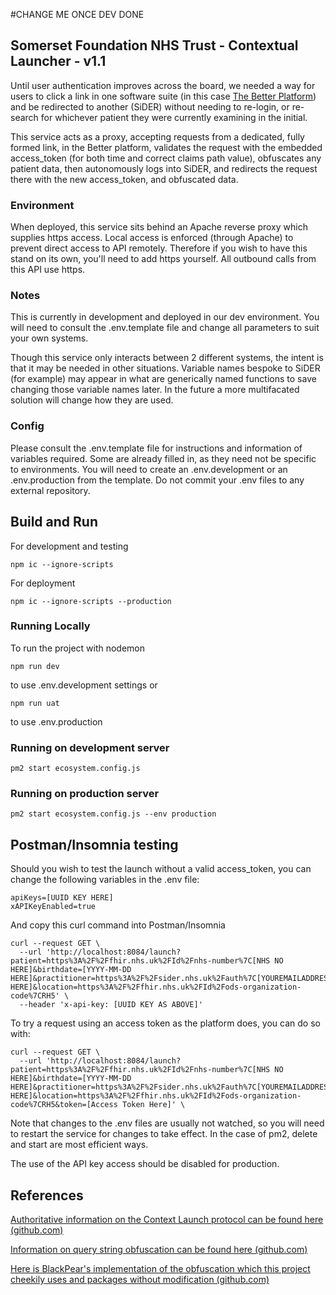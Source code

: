 #CHANGE ME ONCE DEV DONE

## Somerset Foundation NHS Trust - Contextual Launcher - v1.1
Until user authentication improves across the board, we needed a way for users to click a link in one software suite (in this case [The Better Platform](http://better.care/)) and be redirected to another (SiDER) without needing to re-login, or re-search for whichever patient they were currently examining in the initial.

This service acts as a proxy, accepting requests from a dedicated, fully formed link, in the Better platform, validates the request with the embedded access_token (for both time and correct claims path value), obfuscates any patient data, then autonomously logs into SiDER, and redirects the request there with the new access_token, and obfuscated data.

### Environment

When deployed, this service sits behind an Apache reverse proxy which supplies https access. Local access is enforced (through Apache) to prevent direct access to API remotely. Therefore if you wish to have this stand on its own, you'll need to add https yourself. All outbound calls from this API use https.

### Notes
This is currently in development and deployed in our dev environment. You will need to consult the .env.template file and change all parameters to suit your own systems.

Though this service only interacts between 2 different systems, the intent is that it may be needed in other situations. Variable names bespoke to SiDER (for example) may appear in what are generically named functions to save changing those variable names later. In the future a more multifacated solution will change how they are used.
### Config

Please consult the .env.template file for instructions and information of variables required. Some are already filled in, as they need not be specific to environments. You will need to create an .env.development or an .env.production from the template. Do not commit your .env files to any external repository.

## Build and Run

For development and testing

    npm ic --ignore-scripts

For deployment

    npm ic --ignore-scripts --production

### Running Locally 
To run the project with nodemon

    npm run dev

to use .env.development settings or

    npm run uat

to use .env.production

### Running on development server
	pm2 start ecosystem.config.js 
### Running on production server
	pm2 start ecosystem.config.js --env production	
 
## Postman/Insomnia testing
Should you wish to test the launch without a valid access_token, you can change the following variables in the .env file:

	apiKeys=[UUID KEY HERE]
	xAPIKeyEnabled=true

And copy this curl command into Postman/Insomnia

    curl --request GET \
	  --url 'http://localhost:8084/launch?patient=https%3A%2F%2Ffhir.nhs.uk%2FId%2Fnhs-number%7C[NHS NO HERE]&birthdate=[YYYY-MM-DD HERE]&practitioner=https%3A%2F%2Fsider.nhs.uk%2Fauth%7C[YOUREMAILADDRESS HERE]&location=https%3A%2F%2Ffhir.nhs.uk%2FId%2Fods-organization-code%7CRH5' \
	  --header 'x-api-key: [UUID KEY AS ABOVE]'
	  
To try a request using an access token as the platform does, you can do so with:

	curl --request GET \
	  --url 'http://localhost:8084/launch?patient=https%3A%2F%2Ffhir.nhs.uk%2FId%2Fnhs-number%7C[NHS NO HERE]&birthdate=[YYYY-MM-DD HERE]&practitioner=https%3A%2F%2Fsider.nhs.uk%2Fauth%7C[YOUREMAILADDRESS HERE]&location=https%3A%2F%2Ffhir.nhs.uk%2FId%2Fods-organization-code%7CRH5&token=[Access Token Here]' \

Note that changes to the .env files are usually not watched, so you will need to restart the service for changes to take effect. In the case of pm2, delete and start are most efficient ways.

The use of the API key access should be disabled for production.

## References
[Authoritative information on the Context Launch protocol can be found here (github.com)](https://github.com/Somerset-SIDeR-Programme/SIDeR-interop-patterns/wiki/contextual-launch)

[Information on query string obfuscation can be found here (github.com)](https://github.com/Somerset-SIDeR-Programme/SIDeR-interop-patterns/wiki/query-string-obfuscation) 

[Here is BlackPear's implementation of the obfuscation which this project cheekily uses and packages without modification (github.com)](https://github.com/BlackPearSw/obfuscated-querystring)
